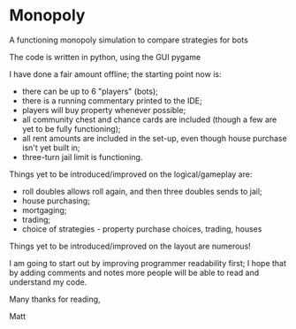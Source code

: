 # Monopoly
A functioning monopoly simulation to compare strategies for bots

The code is written in python, using the GUI pygame 

I have done a fair amount offline; the starting point now is:
 - there can be up to 6 "players" (bots);
 - there is a running commentary printed to the IDE;
 - players will buy property whenever possible;
 - all community chest and chance cards are included (though a few are yet to be fully functioning);
 - all rent amounts are included in the set-up, even though house purchase isn't yet built in;
 - three-turn jail limit is functioning.
 
Things yet to be introduced/improved on the logical/gameplay are:
 - roll doubles allows roll again, and then three doubles sends to jail;
 - house purchasing;
 - mortgaging;
 - trading;
 - choice of strategies - property purchase choices, trading, houses

Things yet to be introduced/improved on the layout are numerous!

I am going to start out by improving programmer readability first; I hope that by adding comments and notes more people will be able to read and understand my code.

Many thanks for reading,

Matt
